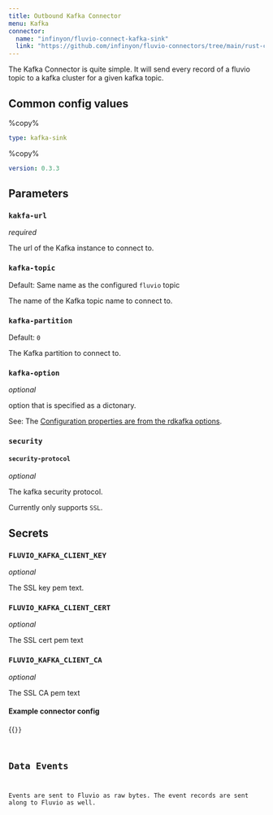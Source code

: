 ```yaml
---
title: Outbound Kafka Connector
menu: Kafka
connector:
  name: "infinyon/fluvio-connect-kafka-sink"
  link: "https://github.com/infinyon/fluvio-connectors/tree/main/rust-connectors/sinks/kafka"
---
```


The Kafka Connector is quite simple. It will send every record of a fluvio topic to a kafka cluster for a given kafka topic.

## Common config values

%copy%
```yaml
type: kafka-sink
```

%copy%
```yaml
version: 0.3.3
```

## Parameters

### `kakfa-url`
*required*

The url of the Kafka instance to connect to.

### `kafka-topic`
Default: Same name as the configured `fluvio` topic

The name of the Kafka topic name to connect to.


### `kafka-partition`
Default: `0`

The Kafka partition to connect to.

### `kafka-option`
*optional*

option that is specified as a dictonary.

See: The [Configuration
properties are from the rdkafka
options](https://github.com/edenhill/librdkafka/blob/b171d8f411a981c7604a79777ce10245f05280dd/CONFIGURATION.md).

### `security`

#### `security-protocol`
*optional*

The kafka security protocol.

Currently only supports `SSL`.

## Secrets

### `FLUVIO_KAFKA_CLIENT_KEY`
*optional*

The SSL key pem text.

### `FLUVIO_KAFKA_CLIENT_CERT`
*optional*

The SSL cert pem text

### `FLUVIO_KAFKA_CLIENT_CA`
*optional*

The SSL CA pem text

#### Example connector config

{{<code file="embeds/connectors/outbound-examples/outbound-kafka.yaml" lang="yaml" copy=true >}}


## Data Events

Events are sent to Fluvio as raw bytes. The event records are sent along to Fluvio as well.
